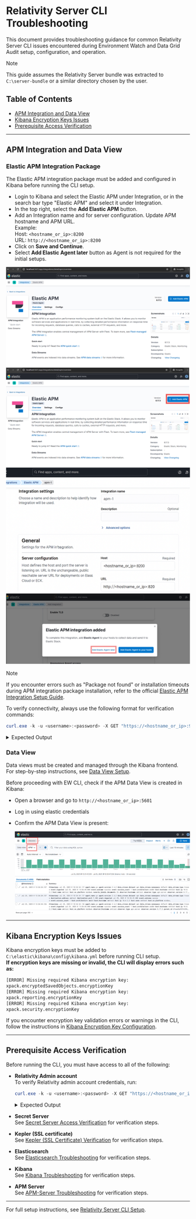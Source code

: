 # Relativity Server CLI Troubleshooting

This document provides troubleshooting guidance for common Relativity Server CLI issues encountered during Environment Watch and Data Grid Audit setup, configuration, and operation.

> [!NOTE]
> This guide assumes the Relativity Server bundle was extracted to `C:\server-bundle` or a similar directory chosen by the user.

## Table of Contents

- [APM Integration and Data View](#apm-integration-and-data-view)
- [Kibana Encryption Keys Issues](#kibana-encryption-keys-issues)
- [Prerequisite Access Verification](#prerequisite-access-verification)

---

## APM Integration and Data View

### Elastic APM Integration Package

The Elastic APM integration package must be added and configured in Kibana before running the CLI setup.

- Login to Kibana and select the Elastic APM under Integration, or in the search bar type "Elastic APM" and select it under Integration.
- In the top right, select the **Add Elastic APM** button.
- Add an Integration name and for server configuration. Update APM hostname and APM URL.  
  Example:  
  Host: `<hostname_or_ip>:8200`  
  URL: `http://<hostname_or_ip>:8200`
- Click on **Save and Continue**.
- Select **Add Elastic Agent later** button as Agent is not required for the initial setups.

![APM Integration](../../resources/troubleshooting-images/apm-integration.png)
![Add APM Integration](../../resources/troubleshooting-images/add-apm-integration.png)
![APM Integration Host Name](../../resources/troubleshooting-images/apm-integration-host-name.png)
![Agent Button](../../resources/troubleshooting-images/agent-button.png)

> [!NOTE]
> If you encounter errors such as "Package not found" or installation timeouts during APM integration package installation, refer to the official [Elastic APM Integration Setup Guide](../elasticsearch_setup_development.md#elastic-apm-integration-package).

To verify connectivity, always use the following format for verification commands:
```powershell
curl.exe -k -u <username>:<password> -X GET "https://<hostname_or_ip>:9200/"
```
<details>
<summary>Expected Output</summary>

```json
{
  "name" : "EMTTEST",
  "cluster_name" : "elasticsearch",
  "cluster_uuid" : "PwBZoINKQjGZ53WH4gFfBg",
  "version" : {
    "number" : "8.17.3",
    "build_flavor" : "default",
    "build_type" : "zip",
    "build_hash" : "a091390de485bd4b127884f7e565c0cad59b10d2",
    "build_date" : "2025-02-28T10:07:26.089129809Z",
    "build_snapshot" : false,
    "lucene_version" : "9.12.0",
    "minimum_wire_compatibility_version" : "7.17.0",
    "minimum_index_compatibility_version" : "7.0.0"
  },
  "tagline" : "You Know, for Search"
}
```
</details>

### Data View

Data views must be created and managed through the Kibana frontend.  
For step-by-step instructions, see [Data View Setup](../elasticsearch_setup_development.md#data-view-setup).

Before proceeding with EW CLI, check if the APM Data View is created in Kibana:

- Open a browser and go to `http://<hostname_or_ip>:5601`
- Log in using elastic credentials
- Confirm the APM Data View is present:

  ![dataview](../../resources/troubleshooting-images/dataview.png)

---

## Kibana Encryption Keys Issues

Kibana encryption keys must be added to `C:\elastic\kibana\config\kibana.yml` before running CLI setup.  
**If encryption keys are missing or invalid, the CLI will display errors such as:**
```
[ERROR] Missing required Kibana encryption key: xpack.encryptedSavedObjects.encryptionKey
[ERROR] Missing required Kibana encryption key: xpack.reporting.encryptionKey
[ERROR] Missing required Kibana encryption key: xpack.security.encryptionKey
```
If you encounter encryption key validation errors or warnings in the CLI, follow the instructions in [Kibana Encryption Key Configuration](kibana.md#missing-or-invalid-encryption-keys).

---

## Prerequisite Access Verification

Before running the CLI, you must have access to all of the following:

- **Relativity Admin account**  
  To verify Relativity admin account credentials, run:
  ```powershell
  curl.exe -k -u <username>:<password> -X GET "https://<hostname_or_ip>/Relativity.REST/API/Relativity.Services.InstanceDetails.IInstanceDetailsModule/InstanceDetailsService/GetRelativityVersionAsync"
  ```
  <details>
  <summary>Expected Output</summary>

  ```json
  {
    "Version": "24.0.0.0",
    ...
  }
  ```
  </details>

- **Secret Server**    
  See [Secret Server Access Verification](monitoring-agent-and-otel-collector.md#secret-server-access-verification) for verification steps.

- **Kepler (SSL certificate)**    
  See [Kepler (SSL Certificate) Verification](monitoring-agent-and-otel-collector.md#kepler-ssl-certificate-verification) for verification steps.

- **Elasticsearch**  
  See [Elasticsearch Troubleshooting](elasticsearch.md) for verification steps.

- **Kibana**  
  See [Kibana Troubleshooting](kibana.md) for verification steps.

- **APM Server**  
  See [APM-Server Troubleshooting](apm-server.md) for verification steps.

--- 

For full setup instructions, see [Relativity Server CLI Setup](relativity_server_cli_setup.md).

